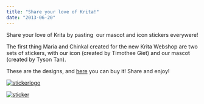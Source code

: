 ```yaml
---
title: "Share your love of Krita!"
date: "2013-06-20"
---
```


Share your love of Krita by pasting  our mascot and icon stickers everywere!

The first thing Maria and Chinkal created for the new Krita Webshop are two sets of stickers, with our icon (created by Timothee Giet) and our mascot (created by Tyson Tan).

These are the designs, and [here](http://www.zazzle.com/kritashop/regalos?cg=196629909445144886) you can buy it! Share and enjoy!

[![stickerlogo](http://kritawebshopblog.files.wordpress.com/2013/05/stickerlogo.jpeg?w=300)](http://www.zazzle.com/krita_icon_to_sticker-217578655655966165)

[![sticker](http://kritawebshopblog.files.wordpress.com/2013/05/sticker.jpeg?w=300)](http://www.zazzle.com/krita_mascot_to_sticker-217165556870757992)

